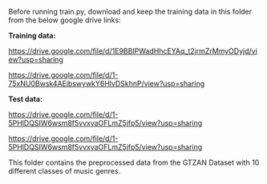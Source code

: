 Before running train.py, download and keep the training data in this folder from the below google drive links:

  **Training data:**
  
  https://drive.google.com/file/d/1E9BBIPWadHhcEYAq_t2jrmZrMmyODyjd/view?usp=sharing

  https://drive.google.com/file/d/1-75xNU0Bwsk4AEibswywkY6HlvDSkhnP/view?usp=sharing
  
  **Test data:**
  
  https://drive.google.com/file/d/1-5PHlDQSIW6wsm8f5vvxyaOFLmZ5jfp5/view?usp=sharing
  
  https://drive.google.com/file/d/1-5PHlDQSIW6wsm8f5vvxyaOFLmZ5jfp5/view?usp=sharing
  
This folder contains the preprocessed data from the GTZAN Dataset with 10 different classes of music genres.
